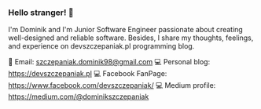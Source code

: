 ### Hello stranger! 👋

I'm Dominik and I'm Junior Software Engineer passionate about creating well-designed and reliable software.
Besides, I share my thoughts, feelings, and experience on devszczepaniak.pl programming blog.

📧 Email: szczepaniak.dominik98@gmail.com
💻 Personal blog: https://devszczepaniak.pl
💻 Facebook FanPage: https://www.facebook.com/devszczepaniak/
💻 Medium profile: https://medium.com/@dominikszczepaniak
